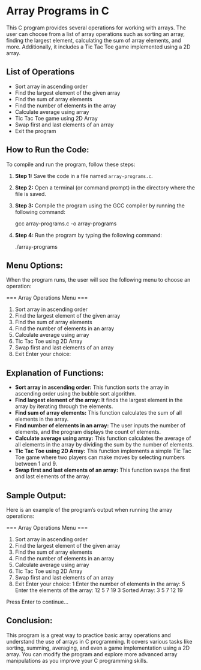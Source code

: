 Array Programs in C
===================

This C program provides several operations for working with arrays. The user can choose from a list of array operations such as sorting an array, finding the largest element, calculating the sum of array elements, and more. Additionally, it includes a Tic Tac Toe game implemented using a 2D array.

List of Operations
------------------

*   Sort array in ascending order
*   Find the largest element of the given array
*   Find the sum of array elements
*   Find the number of elements in the array
*   Calculate average using array
*   Tic Tac Toe game using 2D Array
*   Swap first and last elements of an array
*   Exit the program

How to Run the Code:
--------------------

To compile and run the program, follow these steps:

1.  **Step 1:** Save the code in a file named `array-programs.c`.
2.  **Step 2:** Open a terminal (or command prompt) in the directory where the file is saved.
3.  **Step 3:** Compile the program using the GCC compiler by running the following command:
    
    gcc array-programs.c -o array-programs
    
4.  **Step 4:** Run the program by typing the following command:
    
    ./array-programs
    

Menu Options:
-------------

When the program runs, the user will see the following menu to choose an operation:

\=== Array Operations Menu ===
1. Sort array in ascending order
2. Find the largest element of the given array
3. Find the sum of array elements
4. Find the number of elements in an array
5. Calculate average using array
6. Tic Tac Toe using 2D Array
7. Swap first and last elements of an array
8. Exit
Enter your choice:
    

Explanation of Functions:
-------------------------

*   **Sort array in ascending order:** This function sorts the array in ascending order using the bubble sort algorithm.
*   **Find largest element of the array:** It finds the largest element in the array by iterating through the elements.
*   **Find sum of array elements:** This function calculates the sum of all elements in the array.
*   **Find number of elements in an array:** The user inputs the number of elements, and the program displays the count of elements.
*   **Calculate average using array:** This function calculates the average of all elements in the array by dividing the sum by the number of elements.
*   **Tic Tac Toe using 2D Array:** This function implements a simple Tic Tac Toe game where two players can make moves by selecting numbers between 1 and 9.
*   **Swap first and last elements of an array:** This function swaps the first and last elements of the array.

Sample Output:
--------------

Here is an example of the program’s output when running the array operations:

\=== Array Operations Menu ===
1. Sort array in ascending order
2. Find the largest element of the given array
3. Find the sum of array elements
4. Find the number of elements in an array
5. Calculate average using array
6. Tic Tac Toe using 2D Array
7. Swap first and last elements of an array
8. Exit
Enter your choice: 1
Enter the number of elements in the array: 5
Enter the elements of the array: 12 5 7 19 3
Sorted Array: 3 5 7 12 19

Press Enter to continue...
    

Conclusion:
-----------

This program is a great way to practice basic array operations and understand the use of arrays in C programming. It covers various tasks like sorting, summing, averaging, and even a game implementation using a 2D array. You can modify the program and explore more advanced array manipulations as you improve your C programming skills.